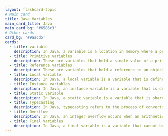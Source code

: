 ```yaml
---
layout: flashcard-topic
# Main card
title: Java Variables
main_card_title: Java
main_card_bg: '#6586c3'
# Other cards
card_bg: '#9aacd5'
cards:
  - title: variable
    description: In Java, a variable is a location in memory where a programmer can store a value. 
  - title: Primitive variables
    description: These are variables that hold a single value of a primitive data type, such as an integer, float, or boolean.
  - title: Reference variables
    description: These are variables that hold a reference to an object in memory. They do not contain the object itself, but rather a reference to the object's location in memory.
  - title: Local variable
    description: In Java, a local variable is a variable that is defined within a method, constructor, or block of code. Local variables are only visible and accessible within the block of code in which they are defined, and they are not accessible from outside the block.
  - title: Instance variables
    description: In Java, an instance variable is a variable that is defined in a class, but outside of any method. Instance variables are unique to each instance of a class, meaning that each object of a class has its own copy of the instance variables.
  - title: Static variable
    description: In Java, a static variable is a variable that is shared by all instances of a class. This means that there is only one copy of the static variable, regardless of how many objects of the class are created.
  - title: Typecasting 
    description: In Java, typecasting refers to the process of converting a variable from one data type to another.
  - title: Overflow 
    description: In Java, an integer overflow occurs when an arithmetic operation results in a value that is too large to be stored in the variable's data type.
  - title: Final Variables
    description: In Java, a final variable is a variable that cannot be reassigned. Once a value is assigned to a final variable, it cannot be changed.
---
```

